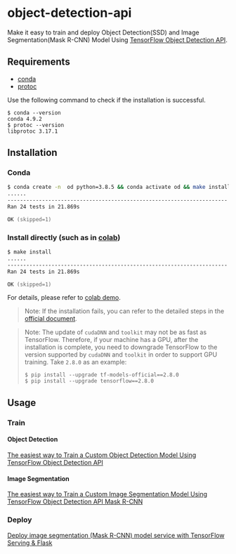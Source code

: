 # object-detection-api

Make it easy to train and deploy Object Detection(SSD) and Image Segmentation(Mask R-CNN) Model Using [TensorFlow Object Detection API](https://github.com/tensorflow/models/tree/master/research/object_detection).

## Requirements

- [conda](https://docs.conda.io/en/latest/miniconda.html)
- [protoc](https://github.com/protocolbuffers/protobuf)

Use the following command to check if the installation is successful.

```shell
$ conda --version
conda 4.9.2
$ protoc --version
libprotoc 3.17.1
```

## Installation

### Conda

```zsh
$ conda create -n  od python=3.8.5 && conda activate od && make install
......
----------------------------------------------------------------------
Ran 24 tests in 21.869s

OK (skipped=1)
```

### Install directly (such as in [colab](https://colab.research.google.com/))

```zsh
$ make install
......
----------------------------------------------------------------------
Ran 24 tests in 21.869s

OK (skipped=1)
```

For details, please refer to [colab demo](./colab/Mask_R_CNN.ipynb).

> Note: If the installation fails, you can refer to the detailed steps in the [official document](https://github.com/tensorflow/models/blob/master/research/object_detection/g3doc/tf2.md).

> Note: The update of `cudaDNN` and `toolkit` may not be as fast as TensorFlow. Therefore, if your machine has a GPU, after the installation is complete, you need to downgrade TensorFlow to the version supported by `cudaDNN` and `toolkit` in order to support GPU training. Take `2.8.0` as an example:
>
> ```shell
> $ pip install --upgrade tf-models-official==2.8.0
> $ pip install --upgrade tensorflow==2.8.0
> ```

## Usage

### Train

#### Object Detection

[The easiest way to Train a Custom Object Detection Model Using TensorFlow Object Detection API](https://makeoptim.com/en/deep-learning/yiai-object-detection)

#### Image Segmentation

[The easiest way to Train a Custom Image Segmentation Model Using TensorFlow Object Detection API Mask R-CNN](https://makeoptim.com/en/deep-learning/yiai-image-segmentation)

### Deploy

[Deploy image segmentation (Mask R-CNN) model service with TensorFlow Serving & Flask](https://makeoptim.com/en/deep-learning/yiai-serving-flask-mask-rcnn)
